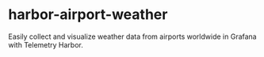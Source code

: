 # harbor-airport-weather
Easily collect and visualize weather data from airports worldwide in Grafana with Telemetry Harbor.
